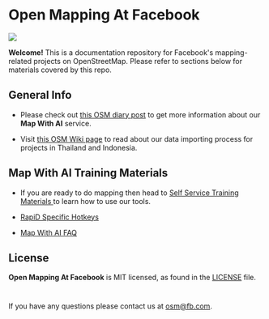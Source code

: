 # Open Mapping At Facebook

![](https://github.com/facebookmicrosites/Open-Mapping-At-Facebook/blob/master/assets/home_page.png?raw=true)

**Welcome!** This is a documentation repository for Facebook's mapping-related projects on OpenStreetMap. Please refer to sections below for materials covered by this repo.

## General Info
- Please check out [this OSM diary post](https://www.openstreetmap.org/user/DrishT/diary/368711) to get more information about our **Map With AI** service.

- Visit [this OSM Wiki page](https://wiki.openstreetmap.org/wiki/AI-Assisted_Road_Tracing) to read about our data importing process for projects in Thailand and Indonesia.


## Map With AI Training Materials
- If you are ready to do mapping then head to [Self Service Training Materials ](https://github.com/facebookmicrosites/Open-Mapping-At-Facebook/wiki) to learn how to use our tools.

- [RapiD Specific Hotkeys](https://github.com/facebookmicrosites/Open-Mapping-At-Facebook/wiki/RapiD-Specific-Hotkeys)

- [Map With AI FAQ](https://github.com/facebookmicrosites/Open-Mapping-At-Facebook/wiki/FAQ)


## License
**Open Mapping At Facebook** is MIT licensed, as found in the [LICENSE](https://github.com/facebookmicrosites/Open-Mapping-At-Facebook/blob/master/LICENSE.md) file.


#

If you have any questions please contact us at <osm@fb.com>.
